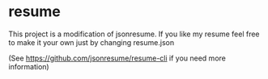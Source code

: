 # resume
This project is a modification of jsonresume. If you like my resume feel free to make it your own just by changing resume.json

(See https://github.com/jsonresume/resume-cli if you need more information)
